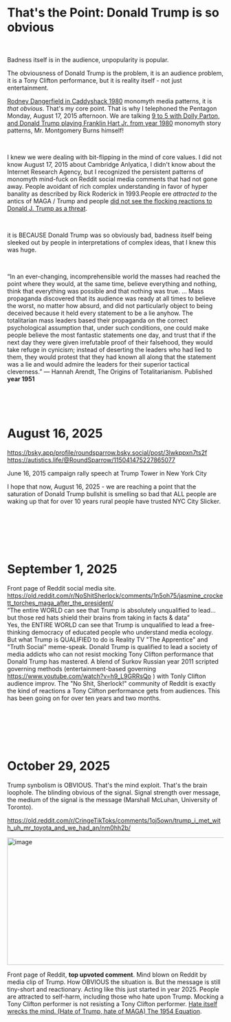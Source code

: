 # That's the Point: Donald Trump is so obvious

&nbsp;

Badness itself is in the audience, unpopularity is popular.

The obviousness of Donald Trump is the problem, it is an audience problem, it is a Tony Clifton performance, but it is reality itself - not just entertainment.

[Rodney Dangerfield in Caddyshack 1980](https://www.youtube.com/watch?v=UGkyFs_SkIk) monomyth media patterns, it is *that obvious*. That's my core point. That is why I telephoned the Pentagon Monday, August 17, 2015 afternoon. We are talking [9 to 5 with Dolly Parton, and Donald Trump playing Franklin Hart Jr. from year 1980](https://www.youtube.com/watch?v=tqwmyq9XGVU) monomyth story patterns, Mr. Montgomery Burns himself!

&nbsp;

I knew we were dealing with bit-flipping in the mind of core values. I did not know August 17, 2015 about Cambridge Anlyatica, I didn't know about the Internet Research Agency, but I recognized the persistent patterns of monomyth mind-fuck on Reddit social media comments that had not gone away. People avoidant of rich complex understanding in favor of hyper banality as described by Rick Roderick in 1993.People ere *attracted to* the antics of MAGA / Trump and people [did not see the flocking reactions to Donald J. Trump as a threat](https://www.youtube.com/watch?v=09maaUaRT4M).

&nbsp;

it is BECAUSE Donald Trump was so obviously bad, badness itself being sleeked out by people in interpretations of complex ideas, that I knew this was huge.

&nbsp;

“In an ever-changing, incomprehensible world the masses had reached the point where they would, at the same time, believe everything and nothing, think that everything was possible and that nothing was true. ... Mass propaganda discovered that its audience was ready at all times to believe the worst, no matter how absurd, and did not particularly object to being deceived because it held every statement to be a lie anyhow. The totalitarian mass leaders based their propaganda on the correct psychological assumption that, under such conditions, one could make people believe the most fantastic statements one day, and trust that if the next day they were given irrefutable proof of their falsehood, they would take refuge in cynicism; instead of deserting the leaders who had lied to them, they would protest that they had known all along that the statement was a lie and would admire the leaders for their superior tactical cleverness.”
― Hannah Arendt, The Origins of Totalitarianism. Published **year 1951**

&nbsp;

&nbsp;

# August 16, 2025

https://bsky.app/profile/roundsparrow.bsky.social/post/3lwkppxn7ts2f    
https://autistics.life/@RoundSparrow/115041475227865077    

June 16, 2015 campaign rally speech at Trump Tower in New York City

I hope that now, August 16, 2025 - we are reaching a point that the saturation of Donald Trump bullshit is smelling so bad that ALL people are waking up that for over 10 years rural people have trusted NYC City Slicker.

&nbsp;

&nbsp;

&nbsp;

# September 1, 2025

Front page of Reddit social media site.    
https://old.reddit.com/r/NoShitSherlock/comments/1n5oh75/jasmine_crockett_torches_maga_after_the_president/     
“The entire WORLD can see that Trump is absolutely unqualified to lead… but those red hats shield their brains from taking in facts & data”    
Yes, the ENTIRE WORLD can see that Trump is unqualified to lead a free-thinking democracy of educated people who understand media ecology. But what Trump is QUALIFIED to do is Reality TV "The Apprentice" and "Truth Social" meme-speak. Donald Trump is qualified to lead a society of media addicts who can not resist mocking Tony Clifton performance that Donald Trump has mastered. A blend of Surkov Russian year 2011 scripted governing methods (entertainment-based governing https://www.youtube.com/watch?v=h9_L9GRRsQo ) with Tonly Clifton audience improv. The "No Shit, Sherlock!" community of Reddit is exactly the kind of reactions a Tony Clifton performance gets from audiences. This has been going on for over ten years and two months.    

&nbsp;

&nbsp;

&nbsp;

# October 29, 2025

Trump synbolism is OBVIOUS. That's the mind exploit. That's the brain loophole. The blinding obvious of the signal. Signal strength over message, the medium of the signal is the message (Marshall McLuhan, University of Toronto).

https://old.reddit.com/r/CringeTikToks/comments/1oj5own/trump_i_met_with_uh_mr_toyota_and_we_had_an/nm0hh2b/

<img width="1010" height="296" alt="image" src="https://github.com/user-attachments/assets/22580d05-79e1-4ea8-8160-92b15fbec768" />

Front page of Reddit, **top upvoted comment**. Mind blown on Reddit by media clip of Trump. How OBVIOUS the situation is. But the message is still tiny-short and reactionary. Acting like this just started in year 2025. People are attracted to self-harm, including those who hate upon Trump. Mocking a Tony Clifton performer is not resisting a Tony Clifton performer. [Hate itself wrecks the mind. (Hate of Trump, hate of MAGA) The 1954 Equation](/Quotes_Pile/Martin_Luther_King_Jr_quotes0.md).
